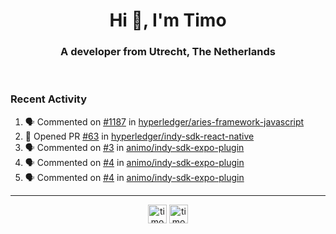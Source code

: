 <h1 align="center">Hi 👋, I'm Timo</h1>
<h3 align="center">A developer from Utrecht, The Netherlands</h3>
<br/>
<!-- https://github.com/rahuldkjain/github-profile-readme-generator --!>

<!--  <p align="left"><img src="https://github-readme-stats.vercel.app/api?username=timoglastra&show_icons=true&count_private=true&" alt="timoglastra" /></p> --!>

<!--
Github language stats
<p align="left"><img src="https://github-readme-stats.vercel.app/api/top-langs/?username=timoglastra&layout=compact" alt="timoglastra" /><p>
-->

<!-- Codestats language stats -->
<!-- <p align="left"><img src="https://codestats-readme.vercel.app/api/top-langs/?username=timoglastra&layout=compact&language_count=12" alt="timoglastra" /><p>    --!>
  
<h3>Recent Activity</h3>

<!--START_SECTION:activity-->
1. 🗣 Commented on [#1187](https://github.com/hyperledger/aries-framework-javascript/issues/1187) in [hyperledger/aries-framework-javascript](https://github.com/hyperledger/aries-framework-javascript)
2. 💪 Opened PR [#63](https://github.com/hyperledger/indy-sdk-react-native/pull/63) in [hyperledger/indy-sdk-react-native](https://github.com/hyperledger/indy-sdk-react-native)
3. 🗣 Commented on [#3](https://github.com/animo/indy-sdk-expo-plugin/issues/3) in [animo/indy-sdk-expo-plugin](https://github.com/animo/indy-sdk-expo-plugin)
4. 🗣 Commented on [#4](https://github.com/animo/indy-sdk-expo-plugin/issues/4) in [animo/indy-sdk-expo-plugin](https://github.com/animo/indy-sdk-expo-plugin)
5. 🗣 Commented on [#4](https://github.com/animo/indy-sdk-expo-plugin/issues/4) in [animo/indy-sdk-expo-plugin](https://github.com/animo/indy-sdk-expo-plugin)
<!--END_SECTION:activity-->

---

<p align="center">
<a href="https://twitter.com/timoglastra" target="blank"><img align="center" src="https://cdn.jsdelivr.net/npm/simple-icons@3.0.1/icons/twitter.svg" alt="timoglastra" height="30" width="30" /></a>
<a href="https://linkedin.com/in/timoglastra" target="blank"><img align="center" src="https://cdn.jsdelivr.net/npm/simple-icons@3.0.1/icons/linkedin.svg" alt="timoglastra" height="30" width="30" /></a>
</p>



